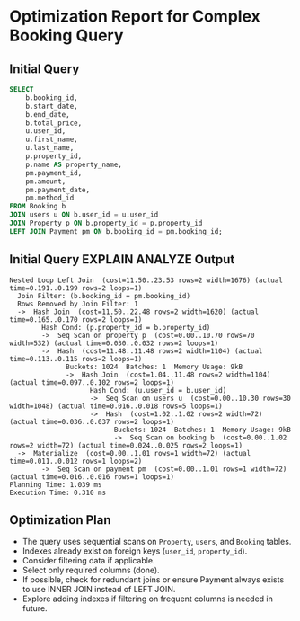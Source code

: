 # Optimization Report for Complex Booking Query

## Initial Query

```sql
SELECT
    b.booking_id,
    b.start_date,
    b.end_date,
    b.total_price,
    u.user_id,
    u.first_name,
    u.last_name,
    p.property_id,
    p.name AS property_name,
    pm.payment_id,
    pm.amount,
    pm.payment_date,
    pm.method_id
FROM Booking b
JOIN users u ON b.user_id = u.user_id
JOIN Property p ON b.property_id = p.property_id
LEFT JOIN Payment pm ON b.booking_id = pm.booking_id;
````

## Initial Query EXPLAIN ANALYZE Output

```
Nested Loop Left Join  (cost=11.50..23.53 rows=2 width=1676) (actual time=0.191..0.199 rows=2 loops=1)
  Join Filter: (b.booking_id = pm.booking_id)
  Rows Removed by Join Filter: 1
  ->  Hash Join  (cost=11.50..22.48 rows=2 width=1620) (actual time=0.165..0.170 rows=2 loops=1)
        Hash Cond: (p.property_id = b.property_id)
        ->  Seq Scan on property p  (cost=0.00..10.70 rows=70 width=532) (actual time=0.030..0.032 rows=2 loops=1)
        ->  Hash  (cost=11.48..11.48 rows=2 width=1104) (actual time=0.113..0.115 rows=2 loops=1)
              Buckets: 1024  Batches: 1  Memory Usage: 9kB
              ->  Hash Join  (cost=1.04..11.48 rows=2 width=1104) (actual time=0.097..0.102 rows=2 loops=1)
                    Hash Cond: (u.user_id = b.user_id)
                    ->  Seq Scan on users u  (cost=0.00..10.30 rows=30 width=1048) (actual time=0.016..0.018 rows=5 loops=1)
                    ->  Hash  (cost=1.02..1.02 rows=2 width=72) (actual time=0.036..0.037 rows=2 loops=1)
                          Buckets: 1024  Batches: 1  Memory Usage: 9kB
                          ->  Seq Scan on booking b  (cost=0.00..1.02 rows=2 width=72) (actual time=0.024..0.025 rows=2 loops=1)
  ->  Materialize  (cost=0.00..1.01 rows=1 width=72) (actual time=0.011..0.012 rows=1 loops=2)
        ->  Seq Scan on payment pm  (cost=0.00..1.01 rows=1 width=72) (actual time=0.016..0.016 rows=1 loops=1)
Planning Time: 1.039 ms
Execution Time: 0.310 ms
```

## Optimization Plan

* The query uses sequential scans on `Property`, `users`, and `Booking` tables.
* Indexes already exist on foreign keys (`user_id`, `property_id`).
* Consider filtering data if applicable.
* Select only required columns (done).
* If possible, check for redundant joins or ensure Payment always exists to use INNER JOIN instead of LEFT JOIN.
* Explore adding indexes if filtering on frequent columns is needed in future.
